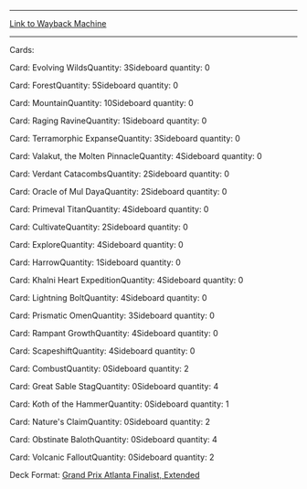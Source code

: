 
---
[Link to Wayback Machine](https://web.archive.org/web/20150719074209/http://magic.wizards.com/en/articles/decks/ben-stark-valakut-2014-02-03)

[_metadata_:generator]:- "Drupal 7 (http://drupal.org)"
[_metadata_:node]:- "153781"
[_metadata_:publish_date]:- "2014-02-03"
[_metadata_:source]:- "article"
[_metadata_:title]:- "Ben Stark - Valakut"
[_metadata_:wayback_capture_timestamp]:- "2015-07-19 07:42:09"
[_metadata_:wayback_raw_url]:- "https://web.archive.org/web/20150719074209id_/http://magic.wizards.com/en/articles/decks/ben-stark-valakut-2014-02-03"
[_metadata_:wayback_url]:- "http://magic.wizards.com/en/articles/decks/ben-stark-valakut-2014-02-03"
---





Cards: 

Card: Evolving WildsQuantity: 3Sideboard quantity: 0 



Card: ForestQuantity: 5Sideboard quantity: 0 



Card: MountainQuantity: 10Sideboard quantity: 0 



Card: Raging RavineQuantity: 1Sideboard quantity: 0 



Card: Terramorphic ExpanseQuantity: 3Sideboard quantity: 0 



Card: Valakut, the Molten PinnacleQuantity: 4Sideboard quantity: 0 



Card: Verdant CatacombsQuantity: 2Sideboard quantity: 0 



Card: Oracle of Mul DayaQuantity: 2Sideboard quantity: 0 



Card: Primeval TitanQuantity: 4Sideboard quantity: 0 



Card: CultivateQuantity: 2Sideboard quantity: 0 



Card: ExploreQuantity: 4Sideboard quantity: 0 



Card: HarrowQuantity: 1Sideboard quantity: 0 



Card: Khalni Heart ExpeditionQuantity: 4Sideboard quantity: 0 



Card: Lightning BoltQuantity: 4Sideboard quantity: 0 



Card: Prismatic OmenQuantity: 3Sideboard quantity: 0 



Card: Rampant GrowthQuantity: 4Sideboard quantity: 0 



Card: ScapeshiftQuantity: 4Sideboard quantity: 0 



Card: CombustQuantity: 0Sideboard quantity: 2 



Card: Great Sable StagQuantity: 0Sideboard quantity: 4 



Card: Koth of the HammerQuantity: 0Sideboard quantity: 1 



Card: Nature's ClaimQuantity: 0Sideboard quantity: 2 



Card: Obstinate BalothQuantity: 0Sideboard quantity: 4 



Card: Volcanic FalloutQuantity: 0Sideboard quantity: 2 

Deck Format: [Grand Prix Atlanta Finalist, Extended](/en/deck-format/grand-prix-atlanta-finalist-extended)


 

 
